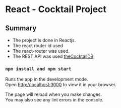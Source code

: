 # React - Cocktail Project

## Summary

- The project is done in Reactjs.
- The react router id used
- The react-router was used.
- The REST API was used [theCocktailDB](https://www.thecocktaildb.com/)


### `npm install and npm start`

Runs the app in the development mode.\
Open [http://localhost:3000](http://localhost:3000) to view it in your browser.

The page will reload when you make changes.\
You may also see any lint errors in the console.
